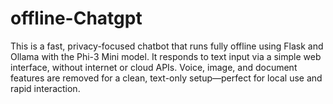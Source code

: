# offline-Chatgpt
This is a fast, privacy-focused chatbot that runs fully offline using Flask and Ollama with the Phi-3 Mini model. It responds to text input via a simple web interface, without internet or cloud APIs. Voice, image, and document features are removed for a clean, text-only setup—perfect for local use and rapid interaction.
